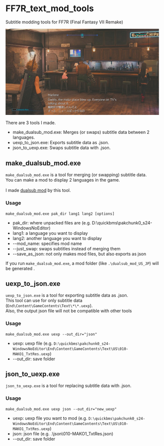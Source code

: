 # FF7R_text_mod_tools
Subtitle modding tools for FF7R (Final Fantasy VII Remake)<br>

<img src = "image/ff7r_dualsub_sample.jpg" width=600>

There are 3 tools I made.

- make_dualsub_mod.exe: Merges (or swaps) subtitle data between 2 languages.
- uexp_to_json.exe: Exports subtitle data as .json.
- json_to_uexp.exe: Swaps subtitle data with .json.

## make_dualsub_mod.exe
`make_dualsub_mod.exe` is a tool for merging (or swapping) subtitle data.<br>
You can make a mod to display 2 languages in the game.<br>
<br>
I made [dualsub mod](https://www.nexusmods.com/finalfantasy7remake/mods/57) by this tool.<br>

### Usage

```
make_dualsub_mod.exe pak_dir lang1 lang2 [options]
```
- pak_dir: where unpacked files are (e.g. D:\quickbms\pakchunk0_s24-WindowsNoEditor)
- lang1: a language you want to display
- lang2: another language you want to display
- --mod_name: specifies mod name
- --just_swap: swaps subtitles instead of merging them
- --save_as_json: not only makes mod files, but also exports as json

If you run `make_dualsub_mod.exe`, a mod folder (like `.\dualsub_mod_US_JP`) will be generated .

## uexp_to_json.exe
`uexp_to_json.exe` is a tool for exporting subtitle data as .json.<br>
This tool can use for only subtitle data (`End\Content\GameContents\Text\*\*.uexp`).<br>
Also, the output json file will not be compatible with other tools<br>
### Usage

```
make_dualsub_mod.exe uexp --out_dir="json"
```
- uexp: uexp file (e.g. `D:\quickbms\pakchunk0_s24-WindowsNoEditor\End\Content\GameContents\Text\US\010-MAKO1_TxtRes.uexp`)
- --out_dir: save folder

## json_to_uexp.exe
`json_to_uexp.exe` is a tool for replacing subtitle data with .json.<br>

### Usage

```
make_dualsub_mod.exe uexp json --out_dir="new_uexp"
```
- uexp: uexp file you want to mod (e.g. `D:\quickbms\pakchunk0_s24-WindowsNoEditor\End\Content\GameContents\Text\US\010-MAKO1_TxtRes.uexp`)
- json: json file (e.g. .\json\010-MAKO1_TxtRes.json)
- --out_dir: save folder
